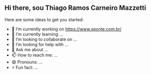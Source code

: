 ## Hi there, sou Thiago Ramos Carneiro Mazzetti

Here are some ideas to get you started:

- 🔭 I’m currently working on https://www.sponte.com.br/
- 🌱 I’m currently learning ...
- 👯 I’m looking to collaborate on ...
- 🤔 I’m looking for help with ...
- 💬 Ask me about ...
- 📫 How to reach me: ...
- 😄 Pronouns: ...
- ⚡ Fun fact: ...
  
